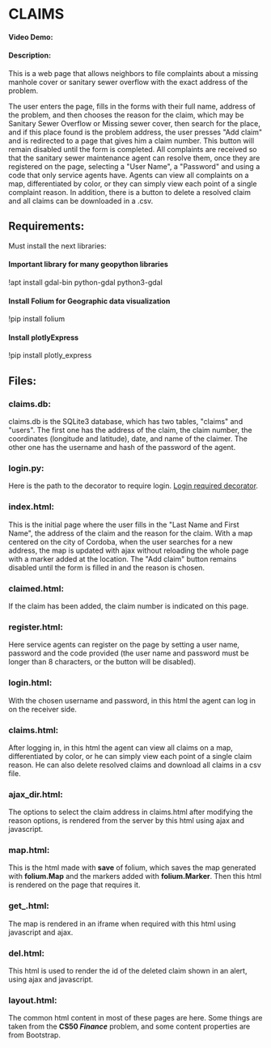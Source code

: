 # CLAIMS
#### Video Demo:  <URL HERE>
#### Description:
This is a web page that allows neighbors to file complaints about a missing manhole cover or sanitary sewer overflow with the exact address of the problem.
  
The user enters the page, fills in the forms with their full name, address of the problem, and then chooses the reason for the claim, which may be Sanitary Sewer Overflow or Missing sewer cover, then search for the place, and if this place found is  the problem address, the user presses "Add claim" and is redirected to a page that gives him a claim number. This button will remain disabled until the form is completed.
All complaints are received so that the sanitary sewer maintenance agent can resolve them, once they are registered on the page, selecting a "User Name", a "Password" and using a code that only service agents have. Agents can view all complaints on a map, differentiated by color, or they can simply view each point of a single complaint reason. In addition, there is a button to delete a resolved claim and all claims can be downloaded in a .csv.
## Requirements:
  Must install the next libraries:
#### Important library for many geopython libraries
!apt install gdal-bin python-gdal python3-gdal 
#### Install Folium for Geographic data visualization
!pip install folium
#### Install plotlyExpress
!pip install plotly_express
## Files:
### claims.db:
claims.db is the SQLite3 database, which has two tables, "claims" and "users". The first one has the address of the claim, the claim number, the coordinates (longitude and latitude), date, and name of the claimer. The other one has the username and hash of the password of the agent.
### login.py: 
Here is the path to the decorator to require login. [Login required decorator](https://flask.palletsprojects.com/en/1.1.x/patterns/viewdecorators/).
### index.html:
This is the initial page where the user fills in the "Last Name and First Name", the address of the claim and the reason for the claim. With a map centered on the city of Cordoba, when the user searches for a new address, the map is updated with ajax without reloading the whole page with a marker added at the location. The "Add claim" button remains disabled until the form is filled in and the reason is chosen.
### claimed.html:
If the claim has been added, the claim number is indicated on this page.
### register.html:
Here service agents can register on the page by setting a user name, password and the code provided (the user name and password must be longer than 8 characters, or the button will be disabled).
### login.html:
With the chosen username and password, in this html the agent can log in on the receiver side.
### claims.html:
After logging in, in this html the agent can view all claims on a map, differentiated by color, or he can simply view each point of a single claim reason. He can also delete resolved claims and download all claims in a csv file.
### ajax_dir.html:
The options to select the claim address in claims.html after modifying the reason options, is rendered from the server by this html using ajax and javascript.
### map.html:
This is the html made with **save** of folium, which saves the map generated with **folium.Map** and the markers added with **folium.Marker**. Then this html is rendered on the page that requires it.
### get_.html:
The map is rendered in an iframe when required with this html using javascript and ajax.
### del.html:
This html is used to render the id of the deleted claim shown in an alert, using ajax and javascript.
### layout.html:
The common html content in most of these pages are here. Some things are taken from the **CS50 *Finance*** problem, and some content properties are from Bootstrap.
